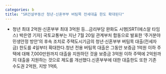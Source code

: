 ```yaml
---
categories: b
title: "SR건설부동산 청년·신혼부부 버팀목 전세대출 한도 확대된다"
---
```

- 청년 최대 2억원·신혼부부 최대 3억원 등&hellip;금리부담 완화도 시행[SRT(에스알 타임스) 박은영 기자] 국토교통부는 지난 7월 20일 관계부처 합동으로 발표한 ‘주거분야 민생안정 방안’의 후속 조치로 주택도시기금의 청년·신혼부부 버팀목 대출(전세자금) 한도를 4일부터 확대한다.청년 전용 버팀목 대출은 그동안 보증금 1억원 이하 주택에 대해 7,000만원까지 대출을 지원하던 것을 보증금 3억원 이하 주택에 2억원까지 대출을 지원하는 것으로 제도를 개선했다.신혼부부에 대한 대출한도 또한 기존 수도권 2억원, 지방 1억6,